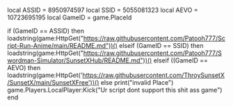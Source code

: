 local ASSID = 8950974597
local SSID = 5055081323
local AEVO = 10723695195
local GameID = game.PlaceId

if (GameID == ASSID) then
    loadstring(game:HttpGet("https://raw.githubusercontent.com/Patooh777/Script-Run-Anime/main/README.md"))()
elseif (GameID == SSID) then
    loadstring(game:HttpGet("https://raw.githubusercontent.com/Patooh777/Swordman-Simulator/SunsetXHub/README.md"))()
elseif ((GameID == AEVO) then
    loadstring(game:HttpGet('https://raw.githubusercontent.com/ThroySunsetX/SunsetX/main/SunsetXFree'))()
else
    print("invalid Place")
    game.Players.LocalPlayer:Kick("Ur script dont support this shit ass game")
end
